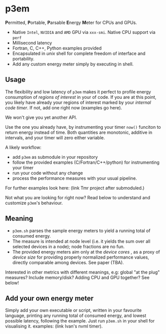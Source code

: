 # p3em

**P**ermitted, **P**ortable, **P**arsable **E**nergy **M**eter for CPUs and GPUs. 
- Native `Intel`, `NVIDIA` and `AMD` GPU via `xxx-smi`. Native CPU support via `perf`
- Millisecond latency
- Fortran, C, C++, Python examples provided
- Encapsulated in *unix* shell for complete freedom of interface and portability.
- Add any custom energy meter simply by executing in shell.

## Usage 
The flexibility and low latency of `p3em` makes it perfect to profile energy consumption of _regions of interest_ in your of code.
If you are at this point, you likely have already your regions of interest marked by your _internal code timer_. If not, add one right now (examples go here). 

We won't give you yet another API. 

Use the one you already have, by instrumenting your timer `now()` funciton 
to return energy instead of time. 
Both quantities are monotonic, additive in intervals, and 
your timer will zero either variable. 

A likely workflow: 
- add `p3em` as submodule in your repository
- follow the provided examples (C/Fortran/C++/python) for instrumenting your timer 
- run your code without any change
- process the performance measures with your usual pipeline.

For further examples look here: (link Tmr project after submoduled.)

Not what you are looking for right now? Read below to understand and customize `p3em`'s behaviour.

## Meaning
- `p3em.sh` parses the sample energy meters to yield a running total of consumed energy.
- The measure is intended at node level (i.e. it yields the sum over all selected devices in a node); node fractions are no fun.
- The provided energy meters aim only at the _device cores_ , as a proxy of _device size_
 for providing properly normalized performance values, directly comparable among devices. See paper (TBA).

Interested in other metrics with different meanings, e.g: global "at the plug"
measures? Include memory/disk? Adding CPU and GPU together? See below!

## Add your own energy meter
Simply add your own executable or script, written in your favourite language, printing any running total 
of consumed energy, and lowest possible latency, following the example. 
Just run `p3em.sh` in your shell for visualising it.
examples: (link Ivan's nvml timer).